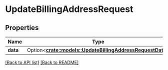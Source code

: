 # UpdateBillingAddressRequest

## Properties

Name | Type | Description | Notes
------------ | ------------- | ------------- | -------------
**data** | Option<[**crate::models::UpdateBillingAddressRequestData**](UpdateBillingAddressRequestData.md)> |  | 

[[Back to API list]](../README.md#documentation-for-api-endpoints) [[Back to README]](../README.md)


